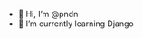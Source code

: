 - 👋 Hi, I’m @pndn
- 🌱 I’m currently learning Django
<!---
pndn/pndn is a ✨ special ✨ repository because its `README.md` (this file) appears on your GitHub profile.
You can click the Preview link to take a look at your changes.
--->
